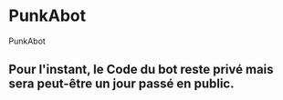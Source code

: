 # PunkAbot
PunkAbot

## Pour l'instant, le Code du bot reste privé mais sera peut-être un jour passé en public.
